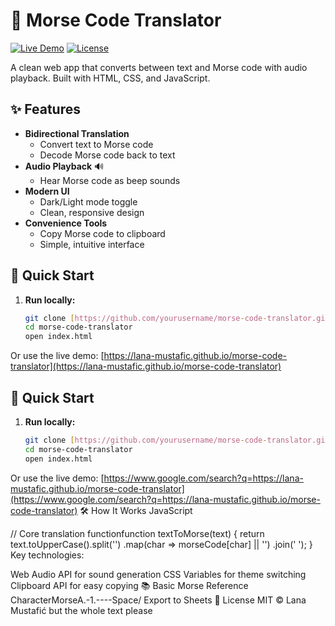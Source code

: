 # 📡 Morse Code Translator

[![Live Demo](https://img.shields.io/badge/Demo-Live-success?style=for-the-badge&logo=vercel)](https://lana-mustafic.github.io/morse-code-translator)
[![License](https://img.shields.io/badge/License-MIT-blue?style=for-the-badge)](LICENSE)

A clean web app that converts between text and Morse code with audio playback. Built with HTML, CSS, and JavaScript.

## ✨ Features

- **Bidirectional Translation**
  - Convert text to Morse code
  - Decode Morse code back to text
- **Audio Playback** 🔊
  - Hear Morse code as beep sounds
- **Modern UI**
  - Dark/Light mode toggle
  - Clean, responsive design
- **Convenience Tools**
  - Copy Morse code to clipboard
  - Simple, intuitive interface

## 🚀 Quick Start

1. **Run locally:**
   ```bash
   git clone [https://github.com/yourusername/morse-code-translator.git](https://github.com/yourusername/morse-code-translator.git)
   cd morse-code-translator
   open index.html
Or use the live demo:
[https://lana-mustafic.github.io/morse-code-translator](https://lana-mustafic.github.io/morse-code-translator)

## 🚀 Quick Start
1. **Run locally:**
   ```bash
   git clone [https://github.com/yourusername/morse-code-translator.git](https://github.com/yourusername/morse-code-translator.git)
   cd morse-code-translator
   open index.html
Or use the live demo:
[https://www.google.com/search?q=https://lana-mustafic.github.io/morse-code-translator](https://www.google.com/search?q=https://lana-mustafic.github.io/morse-code-translator)
🛠️ How It Works
JavaScript

// Core translation functionfunction textToMorse(text) {
  return text.toUpperCase().split('')
    .map(char => morseCode[char] || '')
    .join(' ');
}
Key technologies:

Web Audio API for sound generation
CSS Variables for theme switching
Clipboard API for easy copying
📚 Basic Morse Reference
CharacterMorseA.-1.----Space/
Export to Sheets
📜 License
MIT © Lana Mustafić but the whole text please
